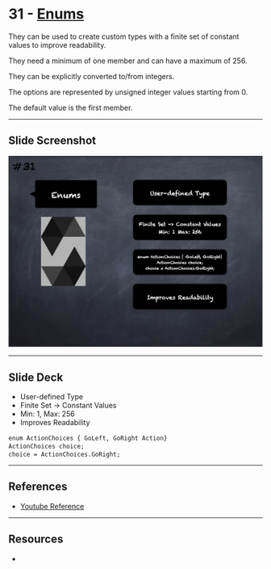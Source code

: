 # 31 - [Enums](Enums.md)
They can be used to create custom types with a finite set of constant values to improve readability. 

They need a minimum of one member and can have a maximum of 256. 

They can be explicitly converted to/from integers. 

The options are represented by unsigned integer values starting from 0. 

The default value is the first member.

___
## Slide Screenshot
![031.png](../images/solidity101/031.png)
___
## Slide Deck
- User-defined Type
- Finite Set -> Constant Values
- Min: 1, Max: 256
- Improves Readability
```
enum ActionChoices { GoLeft, GoRight Action}
ActionChoices choice;
choice = ActionChoices.GoRight;
```

___
## References
- [Youtube Reference](https://youtu.be/TCl1IcGl_3I?t=902)

___
## Resources
- 
